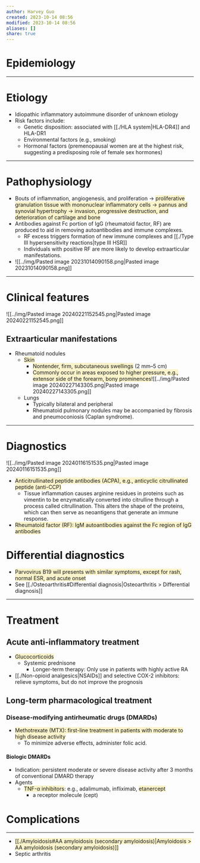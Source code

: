 ```yaml
---
author: Harvey Guo
created: 2023-10-14 08:56
modified: 2023-10-14 08:56
aliases: []
share: true
---
```

# Epidemiology


---
# Etiology
- Idiopathic inflammatory autoimmune disorder of unknown etiology
- Risk factors include:
	- Genetic disposition: associated with [[./HLA system|HLA-DR4]] and HLA-DR1
	- Environmental factors (e.g., smoking)
	- Hormonal factors (premenopausal women are at the highest risk, suggesting a predisposing role of female sex hormones)

---
# Pathophysiology
- Bouts of inflammation, angiogenesis, and proliferation → <span style="background:rgba(240, 200, 0, 0.2)">proliferative granulation tissue with mononuclear inflammatory cells → pannus and synovial hypertrophy → invasion, progressive destruction, and deterioration of cartilage and bone</span>
- Antibodies against Fc portion of IgG (rheumatoid factor, RF) are produced to aid in removing autoantibodies and immune complexes.
	- RF excess triggers formation of new immune complexes and [[./Type III hypersensitivity reactions|type III HSR]]
	- Individuals with positive RF are more likely to develop extraarticular manifestations.
- ![[../img/Pasted image 20231014090158.png|Pasted image 20231014090158.png]]

---
# Clinical features
![[../img/Pasted image 20240221152545.png|Pasted image 20240221152545.png]]
## Extraarticular manifestations
- Rheumatoid nodules
	- <span style="background:rgba(240, 200, 0, 0.2)">Skin</span>
		- <span style="background:rgba(240, 200, 0, 0.2)">Nontender, firm, subcutaneous swellings</span> (2 mm–5 cm) 
		- <span style="background:rgba(240, 200, 0, 0.2)">Commonly occur in areas exposed to higher pressure, e.g., extensor side of the forearm, bony prominences</span>![[../img/Pasted image 20240227143305.png|Pasted image 20240227143305.png]]
	- Lungs
		- Typically bilateral and peripheral
		- Rheumatoid pulmonary nodules may be accompanied by fibrosis and pneumoconiosis (Caplan syndrome).


---
# Diagnostics
![[../img/Pasted image 20240116151535.png|Pasted image 20240116151535.png]]
- <span style="background:rgba(240, 200, 0, 0.2)">Anticitrullinated peptide antibodies (ACPA), e.g., anticyclic citrullinated peptide (anti-CCP) </span>
	- Tissue inflammation causes arginine residues in proteins such as vimentin to be enzymatically converted into citrulline through a process called citrullination.  This alters the shape of the proteins, which can then serve as neoantigens that generate an immune response.
- <span style="background:rgba(240, 200, 0, 0.2)">Rheumatoid factor (RF): IgM autoantibodies against the Fc region of IgG antibodies</span>
# Differential diagnostics
- <span style="background:rgba(240, 200, 0, 0.2)">Parvovirus B19 will presents with similar symptoms, except for rash, normal ESR, and acute onset</span>
- See [[./Osteoarthritis#Differential diagnosis|Osteoarthritis > Differential diagnosis]]

---
# Treatment
## Acute anti-inflammatory treatment
- <span style="background:rgba(240, 200, 0, 0.2)">Glucocorticoids</span>
	- Systemic prednisone
		- Longer-term therapy: Only use in patients with highly active RA
- [[./Non-opioid analgesics|NSAIDs]] and selective COX-2 inhibitors: relieve symptoms, but do not improve the prognosis
## Long-term pharmacological treatment
### Disease-modifying antirheumatic drugs (DMARDs)
- <span style="background:rgba(240, 200, 0, 0.2)">Methotrexate (MTX): first-line treatment in patients with moderate to high disease activity</span>
	- To minimize adverse effects, administer folic acid.
#### Biologic DMARDs
- Indication: persistent moderate or severe disease activity after 3 months of conventional DMARD therapy 
- Agents
	- <span style="background:rgba(240, 200, 0, 0.2)">TNF-α inhibitors</span>: e.g., adalimumab, infliximab, <span style="background:rgba(240, 200, 0, 0.2)">etanercept</span>
		- a receptor molecule (cept)

# Complications
---
- <span style="background:rgba(240, 200, 0, 0.2)">[[./Amyloidosis#AA amyloidosis (secondary amyloidosis)|Amyloidosis > AA amyloidosis (secondary amyloidosis)]]</span>
- Septic arthritis